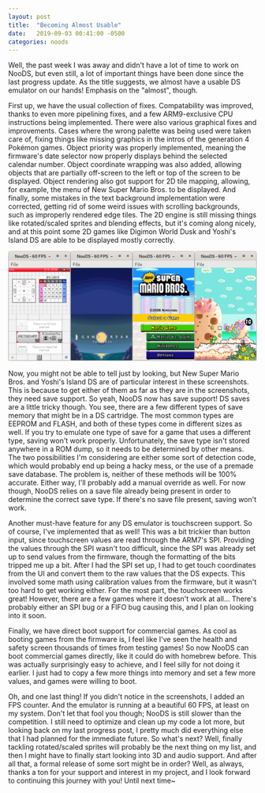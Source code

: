 ```yaml
---
layout: post
title:  "Becoming Almost Usable"
date:   2019-09-03 00:41:00 -0500
categories: noods
---
```


Well, the past week I was away and didn't have a lot of time to work on NooDS, but even still, a lot of important things have been done since the last progress update. As the title suggests, we almost have a usable DS emulator on our hands! Emphasis on the "almost", though.

First up, we have the usual collection of fixes. Compatability was improved, thanks to even more pipelining fixes, and a few ARM9-exclusive CPU instructions being implemented. There were also various graphical fixes and improvements. Cases where the wrong palette was being used were taken care of, fixing things like missing graphics in the intros of the generation 4 Pokémon games. Object priority was properly implemented, meaning the firmware's date selector now properly displays behind the selected calendar number. Object coordinate wrapping was also added, allowing objects that are partially off-screen to the left or top of the screen to be displayed. Object rendering also got support for 2D tile mapping, allowing, for example, the menu of New Super Mario Bros. to be displayed. And finally, some mistakes in the text background implementation were corrected, getting rid of some weird issues with scrolling backgrounds, such as improperly rendered edge tiles. The 2D engine is still missing things like rotated/scaled sprites and blending effects, but it's coming along nicely, and at this point some 2D games like Digimon World Dusk and Yoshi's Island DS are able to be displayed mostly correctly.

![Various games](/images/blog/2019-09-03/1.png)

Now, you might not be able to tell just by looking, but New Super Mario Bros. and Yoshi's Island DS are of particular interest in these screenshots. This is because to get either of them as far as they are in the screenshots, they need save support. So yeah, NooDS now has save support! DS saves are a little tricky though. You see, there are a few different types of save memory that might be in a DS cartridge. The most common types are EEPROM and FLASH, and both of these types come in different sizes as well. If you try to emulate one type of save for a game that uses a different type, saving won't work properly. Unfortunately, the save type isn't stored anywhere in a ROM dump, so it needs to be determined by other means. The two possibilities I'm considering are either some sort of detection code, which would probably end up being a hacky mess, or the use of a premade save database. The problem is, neither of these methods will be 100% accurate. Either way, I'll probably add a manual override as well. For now though, NooDS relies on a save file already being present in order to determine the correct save type. If there's no save file present, saving won't work.

Another must-have feature for any DS emulator is touchscreen support. So of course, I've implemented that as well! This was a bit trickier than button input, since touchscreen values are read through the ARM7's SPI. Providing the values through the SPI wasn't too difficult, since the SPI was already set up to send values from the firmware, though the formatting of the bits tripped me up a bit. After I had the SPI set up, I had to get touch coordinates from the UI and convert them to the raw values that the DS expects. This involved some math using calibration values from the firmware, but it wasn't too hard to get working either. For the most part, the touchscreen works great! However, there are a few games where it doesn't work at all... There's probably either an SPI bug or a FIFO bug causing this, and I plan on looking into it soon.

Finally, we have direct boot support for commercial games. As cool as booting games from the firmware is, I feel like I've seen the health and safety screen thousands of times from testing games! So now NooDS can boot commercial games directly, like it could do with homebrew before. This was actually surprisingly easy to achieve, and I feel silly for not doing it earlier. I just had to copy a few more things into memory and set a few more values, and games were willing to boot.

Oh, and one last thing! If you didn't notice in the screenshots, I added an FPS counter. And the emulator is running at a beautiful 60 FPS, at least on my system. Don't let that fool you though; NooDS is still slower than the competition. I still need to optimize and clean up my code a lot more, but looking back on my last progress post, I pretty much did everything else that I had planned for the immediate future. So what's next? Well, finally tackling rotated/scaled sprites will probably be the next thing on my list, and then I might have to finally start looking into 3D and audio support. And after all that, a formal release of some sort might be in order? Well, as always, thanks a ton for your support and interest in my project, and I look forward to continuing this journey with you! Until next time~
